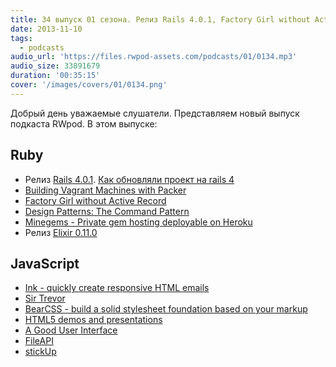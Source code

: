 ```yaml
---
title: 34 выпуск 01 сезона. Релиз Rails 4.0.1, Factory Girl without Active Record, Ink framework, BearCSS, FileAPI и прочее
date: 2013-11-10
tags:
  - podcasts
audio_url: 'https://files.rwpod-assets.com/podcasts/01/0134.mp3'
audio_size: 33891679
duration: '00:35:15'
cover: '/images/covers/01/0134.png'
---
```


Добрый день уважаемые слушатели. Представляем новый выпуск подкаста RWpod. В этом выпуске:

## Ruby

- Релиз [Rails 4.0.1](http://weblog.rubyonrails.org/2013/11/1/Rails-4-0-1-has-been-released/). [Как обновляли проект на rails 4](http://leopard.in.ua/2013/11/01/update-from-rails3-to-rails4/)
- [Building Vagrant Machines with Packer](http://blog.codeship.io/2013/11/07/building-vagrant-machines-with-packer.html)
- [Factory Girl without Active Record](http://collectiveidea.com/blog/archives/2013/11/05/factory-girl-without-active-record/)
- [Design Patterns: The Command Pattern](http://reefpoints.dockyard.com/2013/11/05/design-patterns-command-pattern.html)
- [Minegems - Private gem hosting deployable on Heroku](https://github.com/jodosha/minegems)
- Релиз [Elixir 0.11.0](http://elixir-lang.org/blog/2013/11/05/elixir-v0-11-0-released/)

## JavaScript

- [Ink - quickly create responsive HTML emails](http://zurb.com/ink/)
- [Sir Trevor](http://madebymany.github.io/sir-trevor-js)
- [BearCSS - build a solid stylesheet foundation based on your markup](http://bearcss.com/)
- [HTML5 demos and presentations](http://html5-demos.appspot.com/)
- [A Good User Interface](http://goodui.org/)
- [FileAPI](http://mailru.github.io/FileAPI/)
- [stickUp](http://lirancohen.github.io/stickUp/)
